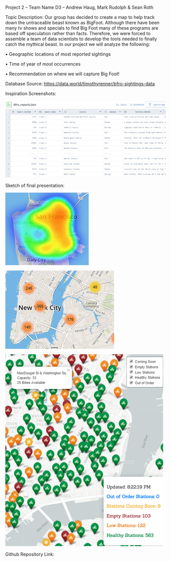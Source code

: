 Project 2 – Team Name D3 – Andrew Haug, Mark Rudolph & Sean Roth

Topic Description:  Our group has decided to create a map to help track down the untraceable beast known as BigFoot. Although there have been many tv shows and specials to find Big Foot many of these programs are based off speculation rather than facts. Therefore, we were forced to assemble a team of data scientists to develop the tools needed to finally catch the mythical beast.  In our project we will analyze the following: 

•	Geographic locations of most reported sightings

•	Time of year of most occurrences 

•	Recommendation on where we will capture Big Foot!

Database Source:   https://data.world/timothyrenner/bfro-sightings-data 
 
Inspiration Screenshots:

![Data](images/data.png)

Sketch of final presentation: 

![Inspiration Pic 1](images/pic1.png)

![Inspiration Pic 2](images/pic2.png)

![Inspiration Pic 3](images/pic3.png)
 
Github Repository Link: 
